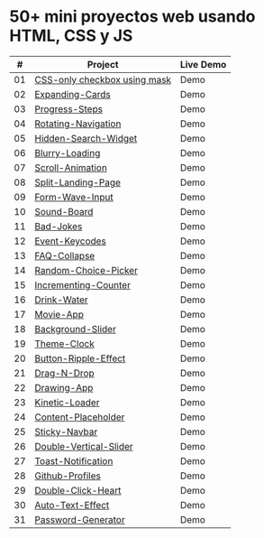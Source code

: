 # 50+ mini proyectos web usando HTML, CSS y JS

|  #  | Project                                                                                                     | Live Demo |
| :-: | ----------------------------------------------------------------------------------------------------------- | --------- |
| 01  | [CSS-only checkbox using mask](https://github.com/oigomezz/my-web-components/tree/main/Checkbox-Using-Mask) | Demo      |
| 02  | [Expanding-Cards](https://github.com/oigomezz/my-web-components/tree/main/Expanding-Cards)                  | Demo      |
| 03  | [Progress-Steps](https://github.com/oigomezz/my-web-components/tree/main/Progress-Steps)                    | Demo      |
| 04  | [Rotating-Navigation](https://github.com/oigomezz/my-web-components/tree/main/Rotating-Nav-Animation)       | Demo      |
| 05  | [Hidden-Search-Widget](https://github.com/oigomezz/my-web-components/tree/main/Hidden-Search-Widget)        | Demo      |
| 06  | [Blurry-Loading](https://github.com/oigomezz/my-web-components/tree/main/Blurry-Loading)                    | Demo      |
| 07  | [Scroll-Animation](https://github.com/oigomezz/my-web-components/tree/main/Scroll-Animation)                | Demo      |
| 08  | [Split-Landing-Page](https://github.com/oigomezz/my-web-components/tree/main/Split-Landing-Page)            | Demo      |
| 09  | [Form-Wave-Input](https://github.com/oigomezz/my-web-components/tree/main/Form-Wave-Input)                  | Demo      |
| 10  | [Sound-Board](https://github.com/oigomezz/my-web-components/tree/main/Sound-Board)                          | Demo      |
| 11  | [Bad-Jokes](https://github.com/oigomezz/my-web-components/tree/main/Bad-Jokes)                              | Demo      |
| 12  | [Event-Keycodes](https://github.com/oigomezz/my-web-components/tree/main/Event-Keycodes)                    | Demo      |
| 13  | [FAQ-Collapse](https://github.com/oigomezz/my-web-components/tree/main/FAQ-Collapse)                        | Demo      |
| 14  | [Random-Choice-Picker](https://github.com/oigomezz/my-web-components/tree/main/Random-Choice-Picker)        | Demo      |
| 15  | [Incrementing-Counter](https://github.com/oigomezz/my-web-components/tree/main/Incrementing-Counter)        | Demo      |
| 16  | [Drink-Water](https://github.com/oigomezz/my-web-components/tree/main/Drink-Water)                          | Demo      |
| 17  | [Movie-App](https://github.com/oigomezz/my-web-components/tree/main/Movie-App)                              | Demo      |
| 18  | [Background-Slider](https://github.com/oigomezz/my-web-components/tree/main/Background-Slider)              | Demo      |
| 19  | [Theme-Clock](https://github.com/oigomezz/my-web-components/tree/main/Theme-Clock)                          | Demo      |
| 20  | [Button-Ripple-Effect](https://github.com/oigomezz/my-web-components/tree/main/Button-Ripple-Effect)        | Demo      |
| 21  | [Drag-N-Drop](https://github.com/oigomezz/my-web-components/tree/main/Drag-N-Drop)                          | Demo      |
| 22  | [Drawing-App](https://github.com/oigomezz/my-web-components/tree/main/Drawing-App)                          | Demo      |
| 23  | [Kinetic-Loader](https://github.com/oigomezz/my-web-components/tree/main/Kinetic-Loader)                    | Demo      |
| 24  | [Content-Placeholder](https://github.com/oigomezz/my-web-components/tree/main/Content-Placeholder)          | Demo      |
| 25  | [Sticky-Navbar](https://github.com/oigomezz/my-web-components/tree/main/Sticky-Navbar)                      | Demo      |
| 26  | [Double-Vertical-Slider](https://github.com/oigomezz/my-web-components/tree/main/Double-Vertical-Slider)    | Demo      |
| 27  | [Toast-Notification](https://github.com/oigomezz/my-web-components/tree/main/Toast-Notification)            | Demo      |
| 28  | [Github-Profiles](https://github.com/oigomezz/my-web-components/tree/main/Github-Profiles)                  | Demo      |
| 29  | [Double-Click-Heart](https://github.com/oigomezz/my-web-components/tree/main/Double-Click-Heart)            | Demo      |
| 30  | [Auto-Text-Effect](https://github.com/oigomezz/my-web-components/tree/main/Auto-Text-Effect)                | Demo      |
| 31  | [Password-Generator](https://github.com/oigomezz/my-web-components/tree/main/Password-Generator)            | Demo      |
